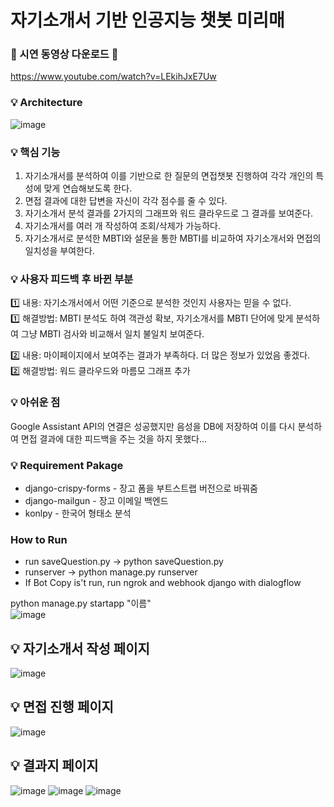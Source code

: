 # 자기소개서 기반 인공지능 챗봇 미리매


### 💎 시연 동영상 다운로드 💎
https://www.youtube.com/watch?v=LEkihJxE7Uw


### 💡 Architecture
![image](https://user-images.githubusercontent.com/53335160/125192436-d3aeb480-e282-11eb-8662-c5e7adabdd8e.png)


### 💡 핵심 기능
1. 자기소개서를 분석하여 이를 기반으로 한 질문의 면접챗봇 진행하여 각각 개인의 특성에 맞게 연습해보도록 한다.
2. 면접 결과에 대한 답변을 자신이 각각 점수를 줄 수 있다.
3. 자기소개서 분석 결과를 2가지의 그래프와 워드 클라우드로 그 결과를 보여준다.
4. 자기소개서를 여러 개 작성하여 조회/삭제가 가능하다.
5. 자기소개서로 분석한 MBTI와 설문을 통한 MBTI를 비교하여 자기소개서와 면접의 일치성을 부여한다.


### 💡 사용자 피드백 후 바뀐 부분
1️⃣ 내용: 자기소개서에서 어떤 기준으로 분석한 것인지 사용자는 믿을 수 없다.<br>
1️⃣ 해결방법: MBTI 분석도 하여 객관성 확보, 자기소개서를 MBTI 단어에 맞게 분석하여 그냥 MBTI 검사와 비교해서 일치 불일치 보여준다.<br>

2️⃣ 내용: 마이페이지에서 보여주는 결과가 부족하다. 더 많은 정보가 있었음 좋겠다.<br>
2️⃣ 해결방법: 워드 클라우드와 마름모 그래프 추가<br>

### 💡 아쉬운 점
Google Assistant API의 연결은 성공했지만 음성을 DB에 저장하여 이를 다시 분석하여 면접 결과에 대한 피드백을 주는 것을 하지 못했다...

### 💡 Requirement Pakage
* django-crispy-forms - 장고 폼을 부트스트랩 버전으로 바꿔줌
* django-mailgun - 장고 이메일 백엔드
* konlpy - 한국어 형태소 분석

### How to Run
* run saveQuestion.py -> python saveQuestion.py
* runserver -> python manage.py runserver
* If Bot Copy is't run, run ngrok and webhook django with dialogflow

python manage.py startapp "이름"<br>
![image](https://user-images.githubusercontent.com/53335160/125417840-1972d645-3d61-49b0-9a72-a9973ccb1f87.png)

## 💡 자기소개서 작성 페이지
![image](https://user-images.githubusercontent.com/53335160/134811047-047e6956-6232-44ec-9181-a1703314b617.png)

## 💡 면접 진행 페이지
![image](https://user-images.githubusercontent.com/53335160/134811084-8fa7d3b0-7b4d-4cf3-a012-aa03074f286a.png)

## 💡 결과지 페이지
![image](https://user-images.githubusercontent.com/53335160/134811114-cd031d86-7d9a-489b-b89f-da2826d804b1.png)
![image](https://user-images.githubusercontent.com/53335160/134811135-4ed20787-066e-41d2-8cbf-728d2c10afcd.png)
![image](https://user-images.githubusercontent.com/53335160/134811163-6e47ac75-114c-4428-82f3-00f66532d237.png)

